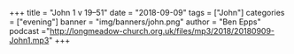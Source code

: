 +++
title = "John 1 v 19–51"
date = "2018-09-09"
tags = ["John"]
categories = ["evening"]
banner = "img/banners/john.png"
author = "Ben Epps"
podcast ="http://longmeadow-church.org.uk/files/mp3/2018/20180909-John1.mp3"
+++

